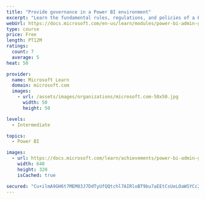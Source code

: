 ```yaml
---
title: "Provide governance in a Power BI environment"
excerpt: "Learn the fundamental rules, regulations, and policies of a BI governance approach."
webUrl: https://docs.microsoft.com/en-us/learn/modules/power-bi-admin-governance/
type: course
price: Free
length: PT12M
ratings:
  count: 7
  average: 5
heat: 50

provider:
  name: Microsoft Learn
  domain: microsoft.com
  images:
    - url: /assets/images/organizations/microsoft.com-50x50.jpg
      width: 50
      height: 50

levels:
  - Intermediate

topics:
  - Power BI

images:
  - url: https://docs.microsoft.com/learn/achievements/power-bi-admin-governance-social.png
    width: 640
    height: 320
    isCached: true

secured: "Cu+ilmA9GH6t7MEM03J7DdTyUfQQtchl7AIRloBT9bu7aEEtCsUeLOaWSYCc2dKKOd+e19KsX1x0ocCIF73uA0uF5n+NpeveUSfoFS5BGfytSeasSy06IjtmYfQA4JwzZH19K7y2viJdnHQpvCAPSy/AofSJsVbqZkUuxGxHzQpfDjVBzHfKBJotc0goU5aIkkz+jn6IvEAz3XLq5MGVXlCiF3X8vKwWPtYPIFCvM9FJcMuUkni9K0bsf4yJeJJSIc777iEc9euH7JJyEmAnlua552CyHVf7JhLR+YsT+5SYLSoBNA9Xyxj5nsHe5oTu98wujyHkgSk+KqwHwrffs47orBQX+KPdfXmnw5a8syJyrFebnoABAZco1DcrkhcJItMz0j0qYQ7cUlyccZyVJz/y5FInAxqPepP/6fVFVtU=;7pSyfiJfOgaQYMceQbcDKA=="
---
```


